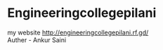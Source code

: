 # Engineeringcollegepilani
my website
http://engineeringcollegepilani.rf.gd/
<br>
Auther - Ankur Saini

